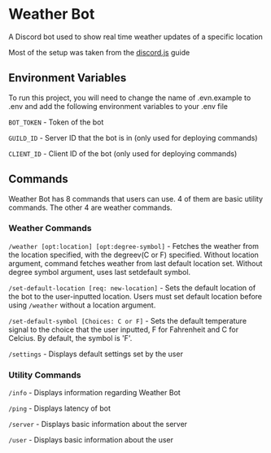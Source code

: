 # Weather Bot

A Discord bot used to show real time weather updates of a specific location

Most of the setup was taken from the [discord.js](https://discordjs.guide/#before-you-begin) guide

## Environment Variables

To run this project, you will need to change the name of .evn.example to .env and add the following environment variables to your .env file

`BOT_TOKEN` - Token of the bot

`GUILD_ID` - Server ID that the bot is in (only used for deploying commands)

`CLIENT_ID` - Client ID of the bot (only used for deploying commands)

## Commands

Weather Bot has 8 commands that users can use. 4 of them are basic utility commands. The other 4 are weather commands.

### Weather Commands
`/weather [opt:location] [opt:degree-symbol]` - Fetches the weather from the location specified, with the degreev(C or F) specified. Without location argument, command fetches weather from last default location set. Without degree symbol argument, uses last setdefault symbol.

`/set-default-location [req: new-location]` - Sets the default location of the bot to the user-inputted location. Users must set default location before using `/weather` without a location argument.

`/set-default-symbol [Choices: C or F]` - Sets the default temperature signal to the choice that the user inputted, F for Fahrenheit and C for Celcius. By default, the symbol is 'F'.

`/settings` - Displays default settings set by the user

### Utility Commands
`/info` - Displays information regarding Weather Bot

`/ping` - Displays latency of bot

`/server` - Displays basic information about the server

`/user` - Displays basic information about the user

